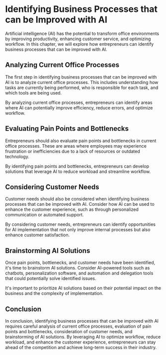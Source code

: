 Identifying Business Processes that can be Improved with AI
=====================================================================================================================

Artificial intelligence (AI) has the potential to transform office environments by improving productivity, enhancing customer service, and optimizing workflow. In this chapter, we will explore how entrepreneurs can identify business processes that can be improved with AI.

Analyzing Current Office Processes
----------------------------------

The first step in identifying business processes that can be improved with AI is to analyze current office processes. This includes understanding how tasks are currently being performed, who is responsible for each task, and which tools are being used.

By analyzing current office processes, entrepreneurs can identify areas where AI can potentially improve efficiency, reduce errors, and optimize workflow.

Evaluating Pain Points and Bottlenecks
--------------------------------------

Entrepreneurs should also evaluate pain points and bottlenecks in current office processes. These are areas where employees may experience frustration or inefficiencies due to a lack of resources or outdated technology.

By identifying pain points and bottlenecks, entrepreneurs can develop solutions that leverage AI to reduce workload and streamline workflow.

Considering Customer Needs
--------------------------

Customer needs should also be considered when identifying business processes that can be improved with AI. Consider how AI can be used to enhance the customer experience, such as through personalized communication or automated support.

By considering customer needs, entrepreneurs can identify opportunities for AI implementation that not only improve internal processes but also enhance customer satisfaction.

Brainstorming AI Solutions
--------------------------

Once pain points, bottlenecks, and customer needs have been identified, it's time to brainstorm AI solutions. Consider AI-powered tools such as chatbots, personalization software, and automation and delegation tools that could potentially solve identified issues.

It's important to prioritize AI solutions based on their potential impact on the business and the complexity of implementation.

Conclusion
----------

In conclusion, identifying business processes that can be improved with AI requires careful analysis of current office processes, evaluation of pain points and bottlenecks, consideration of customer needs, and brainstorming of AI solutions. By leveraging AI to optimize workflow, reduce workload, and enhance the customer experience, entrepreneurs can stay ahead of the competition and achieve long-term success in their industry.
